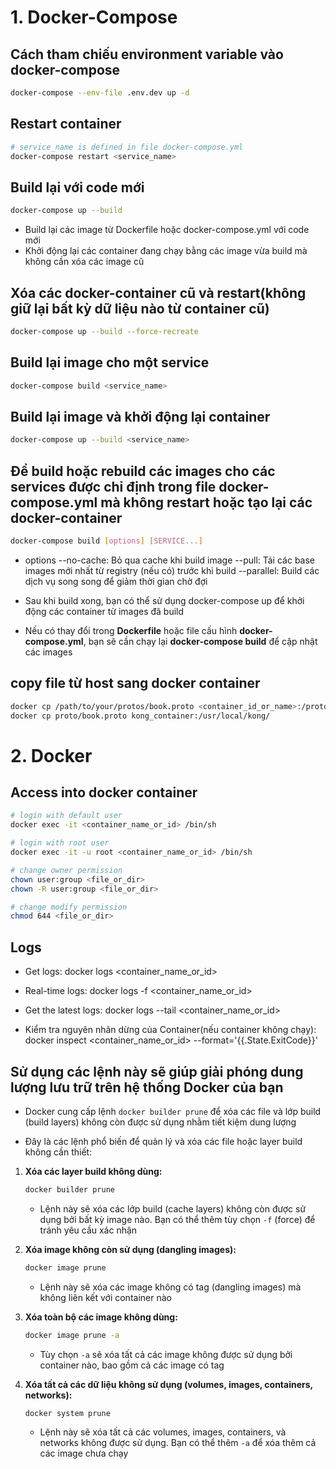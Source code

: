# 1. Docker-Compose

## Cách tham chiếu environment variable vào docker-compose

```bash
docker-compose --env-file .env.dev up -d
```

## Restart container

```bash
# service_name is defined in file docker-compose.yml
docker-compose restart <service_name>
```

## Build lại với code mới

```bash
docker-compose up --build
```

- Build lại các image từ Dockerfile hoặc docker-compose.yml với code mới
- Khởi động lại các container đang chạy bằng các image vừa build mà không cần xóa các image cũ

## Xóa các docker-container cũ và restart(không giữ lại bất kỳ dữ liệu nào từ container cũ)

```bash
docker-compose up --build --force-recreate
```

## Build lại image cho một service

```bash
docker-compose build <service_name>
```

## Build lại image và khởi động lại container

```bash
docker-compose up --build <service_name>
```

## Để build hoặc rebuild các images cho các services được chỉ định trong file docker-compose.yml mà không restart hoặc tạo lại các docker-container

```bash
docker-compose build [options] [SERVICE...]
```

- options
  --no-cache: Bỏ qua cache khi build image
  --pull: Tải các base images mới nhất từ registry (nếu có) trước khi build
  --parallel: Build các dịch vụ song song để giảm thời gian chờ đợi

- Sau khi build xong, bạn có thể sử dụng docker-compose up để khởi động các container từ images đã build
- Nếu có thay đổi trong **Dockerfile** hoặc file cấu hình **docker-compose.yml**, bạn sẽ cần chạy lại **docker-compose build** để cập nhật các images

## copy file từ host sang docker container

```bash
docker cp /path/to/your/protos/book.proto <container_id_or_name>:/protos/book.proto
docker cp proto/book.proto kong_container:/usr/local/kong/
```

# 2. Docker

## Access into docker container

```bash
# login with default user
docker exec -it <container_name_or_id> /bin/sh

# login with root user
docker exec -it -u root <container_name_or_id> /bin/sh

# change owner permission
chown user:group <file_or_dir>
chown -R user:group <file_or_dir>

# change modify permission
chmod 644 <file_or_dir>
```

## Logs

- Get logs:
  docker logs <container_name_or_id>

- Real-time logs:
  docker logs -f <container_name_or_id>

- Get the latest logs:
  docker logs --tail <container_name_or_id>

- Kiểm tra nguyên nhân dừng của Container(nếu container không chạy):
  docker inspect <container_name_or_id> --format='{{.State.ExitCode}}'

## Sử dụng các lệnh này sẽ giúp giải phóng dung lượng lưu trữ trên hệ thống Docker của bạn

  - Docker cung cấp lệnh `docker builder prune` để xóa các file và lớp build (build layers) không còn được sử dụng nhằm tiết kiệm dung lượng
  
  - Đây là các lệnh phổ biến để quản lý và xóa các file hoặc layer build không cần thiết:
  
  1. **Xóa các layer build không dùng:**
     ```bash
     docker builder prune
     ```
  
     - Lệnh này sẽ xóa các lớp build (cache layers) không còn được sử dụng bởi bất kỳ image nào. Bạn có thể thêm tùy chọn `-f` (force) để tránh yêu cầu xác nhận
  
  2. **Xóa image không còn sử dụng (dangling images):**
     ```bash
     docker image prune
     ```
  
     - Lệnh này sẽ xóa các image không có tag (dangling images) mà không liên kết với container nào
  
  3. **Xóa toàn bộ các image không dùng:**
     ```bash
     docker image prune -a
     ```
  
     - Tùy chọn `-a` sẽ xóa tất cả các image không được sử dụng bởi container nào, bao gồm cả các image có tag
  
  4. **Xóa tất cả các dữ liệu không sử dụng (volumes, images, containers, networks):**
     ```bash
     docker system prune
     ```
  
     - Lệnh này sẽ xóa tất cả các volumes, images, containers, và networks không được sử dụng. Bạn có thể thêm `-a` để xóa thêm cả các image chưa chạy
